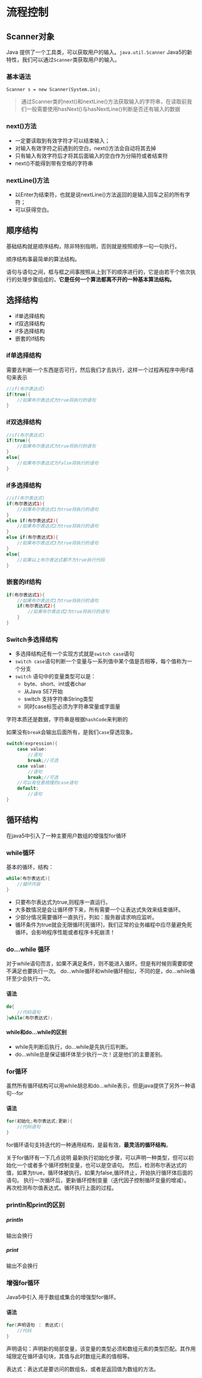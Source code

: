 # 流程控制

## Scanner对象

Java 提供了一个工具类，可以获取用户的输入。`java.util.Scanner` Java5的新特性，我们可以通过`Scanner`类获取用户的输入。

### 基本语法

    Scanner s = new Scanner(System.in);

> 通过Scanner类的next()和nextLine()方法获取输入的字符串，在读取前我们一般需要使用hasNext()与hasNextLine()判断是否还有输入的数据


### next()方法
- 一定要读取到有效字符才可以结束输入；
- 对输入有效字符之前遇到的空白，next()方法会自动将其去掉
- 只有输入有效字符后才将其后面输入的空白作为分隔符或者结束符
- next()不能得到带有空格的字符串

### nextLine()方法
- 以Enter为结束符，也就是说nextLine()方法返回的是输入回车之前的所有字符；
- 可以获得空白。

## 顺序结构

基础结构就是顺序结构，除非特别指明，否则就是按照顺序一句一句执行。

顺序结构事最简单的算法结构。

语句与语句之间，框与框之间事按照从上到下的顺序进行的，它是由若干个依次执行的处理步骤组成的，**它是任何一个算法都离不开的一种基本算法结构。**

## 选择结构

- if单选择结构
- if双选择结构
- if多选择结构
- 嵌套的if结构

### if单选择结构

需要去判断一个东西是否可行，然后我们才去执行，这样一个过程再程序中用if语句来表示

```java
//if(布尔表达式)
if(true){
    //如果布尔表达式为true将执行的语句
}
```

### if双选择结构

```java
//if(布尔表达式)
if(true){
    //如果布尔表达式为true将执行的语句
}
else{
    //如果布尔表达式为false将执行的语句
}
```

### if多选择结构
```java
//if(布尔表达式)
if(布尔表达式1){
    //如果布尔表达式1为true将执行的语句
}
else if(布尔表达式2){
    //如果布尔表达式2为true将执行的语句
}
else if(布尔表达式3){
    //如果布尔表达式3为true将执行的语句
}
else{
    //如果以上布尔表达式都不为true执行代码
}
```
### 嵌套的if结构
```java
if(布尔表达式1){
    //如果布尔表达式1为true将执行的语句
    if(布尔表达式2){
        //如果布尔表达式2为true将执行的语句
    }
}
```
### Switch多选择结构
- 多选择结构还有一个实现方式就是`switch case`语句
- `switch case`语句判断一个变量与一系列值中某个值是否相等，每个值称为一个分支
- `switch` 语句中的变量类型可以是： 
  - byte、short、int或者char
  - 从Java SE7开始
  - switch 支持字符串String类型
  - 同时case标签必须为字符串常量或字面量 
    
字符本质还是数据，字符串是根据`hashCode`来判断的


如果没有`break`会输出后面所有，是我们`case`穿透现象。

```java
switch(expression){
    case value:
        //语句
        break;//可选
    case value:
        //语句
        break;//可选
    //可以有任意梳理的case语句
    default:
        //语句
}
```

## 循环结构
在java5中引入了一种主要用户数组的增强型for循环

### while循环
基本的循环，结构：
```java
while(布尔表达式){
    //循环内容
}
```
- 只要布尔表达式为true,则程序一直运行。
- 大多数情况是会让循环停下来，所有需要一个让表达式失效来结束循环。
- 少部分情况需要循环一直执行，列如：服务器请求响应监听。
- 循环条件为true就会无限循环[死循环]，我们正常的业务编程中应尽量避免死循环。会影响程序性能或者程序卡死崩溃！

### do...while 循环
对于while语句而言，如果不满足条件，则不能进入循环。但是有时候则需要即使不满足也要执行一次。
do...while循环和while循环相似，不同的是，do...while循环至少会执行一次。

#### 语法
```java
do{
    //代码语句
}while(布尔表达式);
```
#### while和do...while的区别
- while先判断后执行，do...while是先执行后判断。
- do...while总是保证循环体至少执行一次！这是他们的主要差别。
### for循环
虽然所有循环结构可以用while胡总和do...while表示，但是java提供了另外一种语句--for

#### 语法
```java
for(初始化;布尔表达式;更新){
    //代码语句
}
```
for循环语句支持迭代的一种通用结构，是最有效，**最灵活的循环结构**。

关于for循环有一下几点说明
最新执行初始化步骤，可以声明一种类型，但可以初始化一个或者多个循环控制变量，也可以是空语句。
然后，检测布尔表达式的值，如果为true，循环体被执行。如果为false,循环终止，开始执行循环体后面的语句。
执行一次循环后，更新循环控制变量（迭代因子控制循环变量的增减）。
再次检测布尔值表达式。循环执行上面的过程。

### println和print的区别
##### println
输出会换行
##### print
输出不会换行

### 增强for循环
Java5中引入 用于数组或集合的增强型for循环。
#### 语法
```java
for(声明语句 ： 表达式){
    //代码
}
```
声明语句：声明新的局部变量，该变量的类型必须和数组元素的类型匹配。其作用域限定在循环语句块，其值与此时数组元素的值相等。

表达式：表达式是要访问的数组名，或者是返回值为数组的方法。
